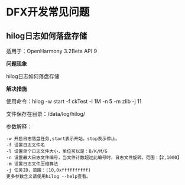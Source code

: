 # DFX开发常见问题

## hilog日志如何落盘存储 

适用于：OpenHarmony 3.2Beta API 9  

**问题现象**

hilog日志如何落盘存储

**解决措施**

使用命令：hilog -w start -f ckTest -l 1M -n 5 -m zlib -j 11

文件保存在目录：/data/log/hilog/

参数解释：

```
-w 开启日志落盘任务,start表示开始，stop表示停止。
-f 设置日志文件名
-l 设置单个日志文件大小，单位可以是：B/K/M/G
-n 设置最大日志文件编号，当文件计数超过此编号时，日志文件旋转。范围：【2,1000】
-m 设置日志文件压缩算法
-j 任务ID，范围：[10,0xffffffffff)
更多参数含义请使用hilog --help查看。
```

